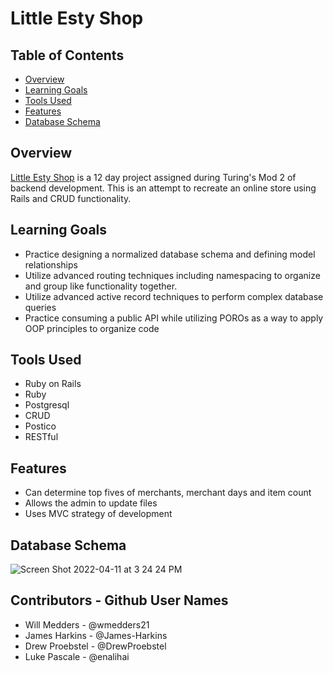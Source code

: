 # Little Esty Shop

## Table of Contents
- [Overview](#overview)
- [Learning Goals](#learning-goals)
- [Tools Used](#tools-used)
- [Features](#features)
- [Database Schema](#database-schema)

## Overview
[Little Esty Shop](https://little-esty-shop-jwld.herokuapp.com/admin) is a 12 day project assigned during Turing's Mod 2 of backend development.
This is an attempt to recreate an online store using Rails and CRUD functionality.

## Learning Goals
- Practice designing a normalized database schema and defining model relationships
- Utilize advanced routing techniques including namespacing to organize and group like functionality together.
- Utilize advanced active record techniques to perform complex database queries
- Practice consuming a public API while utilizing POROs as a way to apply OOP principles to organize code

## Tools Used
- Ruby on Rails
- Ruby
- Postgresql
- CRUD
- Postico
- RESTful

## Features
- Can determine top fives of merchants, merchant days and item count
- Allows the admin to update files
- Uses MVC strategy of development

## Database Schema
![Screen Shot 2022-04-11 at 3 24 24 PM](https://user-images.githubusercontent.com/93609855/164555693-45221a2d-463d-4975-8acf-dfab286ca222.png)

## Contributors - Github User Names
- Will Medders - @wmedders21
- James Harkins - @James-Harkins
- Drew Proebstel - @DrewProebstel
- Luke Pascale - @enalihai
